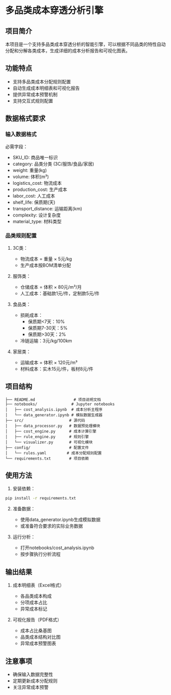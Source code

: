 # 多品类成本穿透分析引擎

## 项目简介
本项目是一个支持多品类成本穿透分析的智能引擎，可以根据不同品类的特性自动分配和分解各类成本，生成详细的成本分析报告和可视化图表。

## 功能特点
- 支持多品类成本分配规则配置
- 自动生成成本明细表和可视化报告
- 提供异常成本预警机制
- 支持交互式规则配置

## 数据格式要求
### 输入数据格式
必需字段：
- SKU_ID: 商品唯一标识
- category: 品类分类 (3C/服饰/食品/家居)
- weight: 重量(kg)
- volume: 体积(m³)
- logistics_cost: 物流成本
- production_cost: 生产成本
- labor_cost: 人工成本
- shelf_life: 保质期(天)
- transport_distance: 运输距离(km)
- complexity: 设计复杂度
- material_type: 材料类型

### 品类规则配置
1. 3C类：
   - 物流成本 = 重量 × 5元/kg
   - 生产成本按BOM清单分配

2. 服饰类：
   - 仓储成本 = 体积 × 80元/m³/月
   - 人工成本：基础款1元/件，定制款5元/件

3. 食品类：
   - 损耗成本：
     - 保质期<7天：10%
     - 保质期7-30天：5%
     - 保质期>30天：2%
   - 冷链运输：3元/kg/100km

4. 家居类：
   - 运输成本 = 体积 × 120元/m³
   - 材料成本：实木15元/件，板材8元/件

## 项目结构
```
├── README.md                 # 项目说明文档
├── notebooks/               # Jupyter notebooks
│   ├── cost_analysis.ipynb  # 成本分析主程序
│   └── data_generator.ipynb # 模拟数据生成器
├── src/                    # 源代码
│   ├── data_processor.py   # 数据预处理模块
│   ├── cost_engine.py      # 成本计算引擎
│   ├── rule_engine.py      # 规则引擎
│   └── visualizer.py       # 可视化模块
├── config/                 # 配置文件
│   └── rules.yaml         # 成本分配规则配置
└── requirements.txt        # 项目依赖
```

## 使用方法
1. 安装依赖：
```bash
pip install -r requirements.txt
```

2. 准备数据：
   - 使用data_generator.ipynb生成模拟数据
   - 或准备符合要求的实际业务数据

3. 运行分析：
   - 打开notebooks/cost_analysis.ipynb
   - 按步骤执行分析流程

## 输出结果
1. 成本明细表（Excel格式）
   - 各品类成本构成
   - 分项成本占比
   - 异常成本标记

2. 可视化报告（PDF格式）
   - 成本占比桑基图
   - 品类成本结构对比图
   - 异常成本预警图表

## 注意事项
- 确保输入数据完整性
- 定期更新成本分配规则
- 关注异常成本预警 